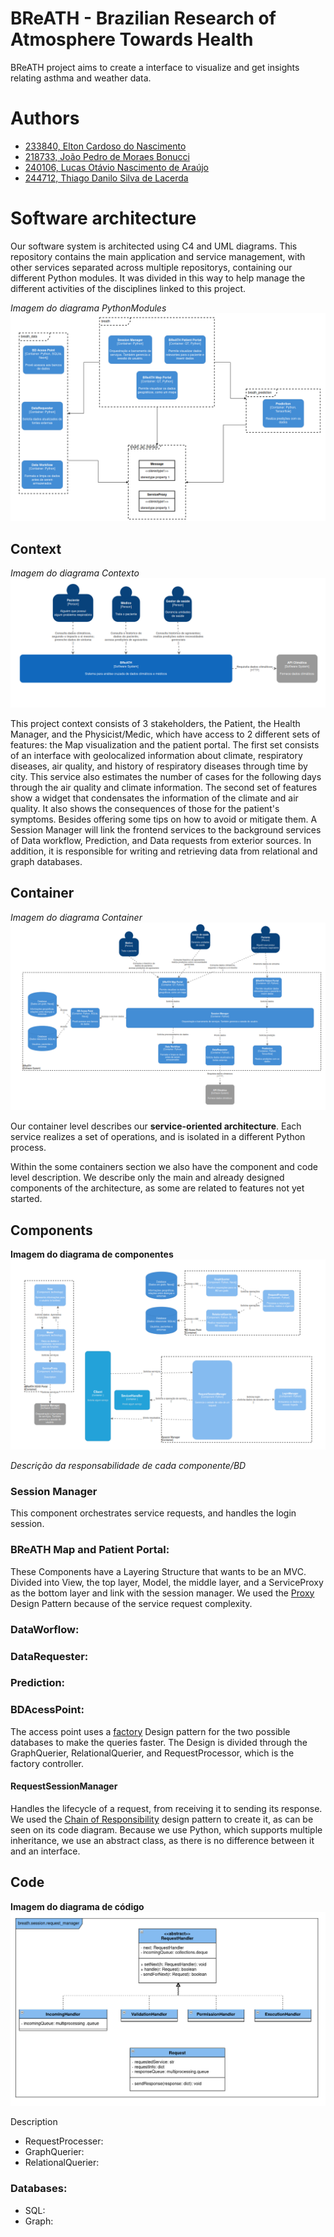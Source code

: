 # BReATH - Brazilian Research of Atmosphere Towards Health

BReATH project aims to create a interface to visualize and get insights relating asthma and weather data.

# Authors

- [233840, Elton Cardoso do Nascimento](https://github.com/EltonCN)
- [218733, João Pedro de Moraes Bonucci](https://github.com/Joao-Pedro-MB)
- [240106, Lucas Otávio Nascimento de Araújo](https://github.com/Lucas-Otavio)
- [244712, Thiago Danilo Silva de Lacerda](https://github.com/ThiagoDSL)

# Software architecture

Our software system is architected using C4 and UML diagrams. This repository contains the main application and service management, with other services separated across multiple repositorys, containing our different Python modules. It was divided in this way to help manage the different activities of the disciplines linked to this project.

_Imagem do diagrama PythonModules_
![](images/PythonModules.png) 


## Context
_Imagem do diagrama Contexto_
![](images/Context.png) 

This project context consists of 3 stakeholders, the Patient, the Health Manager, and the Physicist/Medic, which have access to 2 different sets of features: the Map visualization and the patient portal. 
The first set consists of an interface with geolocalized information about climate, respiratory diseases, air quality, and history of respiratory diseases through time by city. This service also estimates the number of cases for the following days through the air quality and climate information.
The second set of features show a widget that condensates the information of the climate and air quality. It also shows the consequences of those for the patient's symptoms. Besides offering some tips on how to avoid or mitigate them.
A Session Manager will link the frontend services to the background services of Data workflow, Prediction, and Data requests from exterior sources. In addition, it is responsible for writing and retrieving data from relational and graph databases.

## Container

_Imagem do diagrama Container_
![](images/Container.png) 

Our container level describes our **service-oriented architecture**. Each service realizes a set of operations, and is isolated in a different Python process. 

Within the some containers section we also have the component and code level description. We describe only the main and already designed components of the architecture, as some are related to features not yet started.

## Components
__Imagem do diagrama de componentes__
![](images/Components.png)

_Descrição da responsabilidade de cada componente/BD_
### Session Manager
This component orchestrates service requests, and handles the login session.

### BReATH Map and Patient Portal:
 These Components have a Layering Structure that wants to be an MVC. Divided into View, the top layer, Model, the middle layer, and a ServiceProxy as the bottom layer and link with the session manager. We used the [Proxy](https://refactoring.guru/pt-br/design-patterns/proxy) Design Pattern because of the service request complexity.

### DataWorflow: 

### DataRequester: 

### Prediction: 

### BDAcessPoint:
The access point uses a [factory](https://refactoring.guru/pt-br/design-patterns/factory-method) Design pattern for the two possible databases to make the queries faster. The Design is divided through the GraphQuerier, RelationalQuerier, and RequestProcessor, which is the factory controller.

#### RequestSessionManager
Handles the lifecycle of a request, from receiving it to sending its response.
We used the [Chain of Responsibility](https://refactoring.guru/pt-br/design-patterns/chain-of-responsibility) design pattern to create it, as can be seen on its code diagram. Because we use Python, which supports multiple inheritance, we use an abstract class, as there is no difference between it and an interface.


## Code
__Imagem do diagrama de código__
![](images/Code.png)

Description

- RequestProcesser:
- GraphQuerier:
- RelationalQuerier:

### Databases:
- SQL: 
- Graph: 



